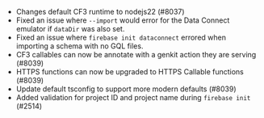 - Changes default CF3 runtime to nodejs22 (#8037)
- Fixed an issue where `--import` would error for the Data Connect emulator if `dataDir` was also set.
- Fixed an issue where `firebase init dataconnect` errored when importing a schema with no GQL files.
- CF3 callables can now be annotate with a genkit action they are serving (#8039)
- HTTPS functions can now be upgraded to HTTPS Callable functions (#8039)
- Update default tsconfig to support more modern defaults (#8039)
- Added validation for project ID and project name during `firebase init` (#2514)
